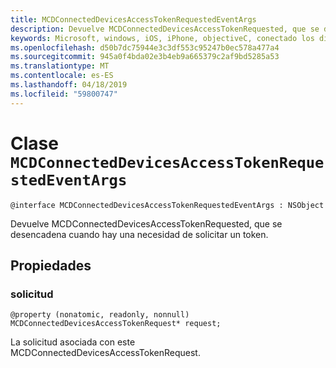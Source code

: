 ```yaml
---
title: MCDConnectedDevicesAccessTokenRequestedEventArgs
description: Devuelve MCDConnectedDevicesAccessTokenRequested, que se desencadena cuando hay una necesidad de solicitar un token.
keywords: Microsoft, windows, iOS, iPhone, objectiveC, conectado los dispositivos, proyecto Roma
ms.openlocfilehash: d50b7dc75944e3c3df553c95247b0ec578a477a4
ms.sourcegitcommit: 945a0f4bda02e3b4eb9a665379c2af9bd5285a53
ms.translationtype: MT
ms.contentlocale: es-ES
ms.lasthandoff: 04/18/2019
ms.locfileid: "59800747"
---
```

# <a name="class-mcdconnecteddevicesaccesstokenrequestedeventargs"></a>Clase `MCDConnectedDevicesAccessTokenRequestedEventArgs` 

```
@interface MCDConnectedDevicesAccessTokenRequestedEventArgs : NSObject
```  

Devuelve MCDConnectedDevicesAccessTokenRequested, que se desencadena cuando hay una necesidad de solicitar un token. 

## <a name="properties"></a>Propiedades

### <a name="request"></a>solicitud
`@property (nonatomic, readonly, nonnull) MCDConnectedDevicesAccessTokenRequest* request;`

La solicitud asociada con este MCDConnectedDevicesAccessTokenRequest.